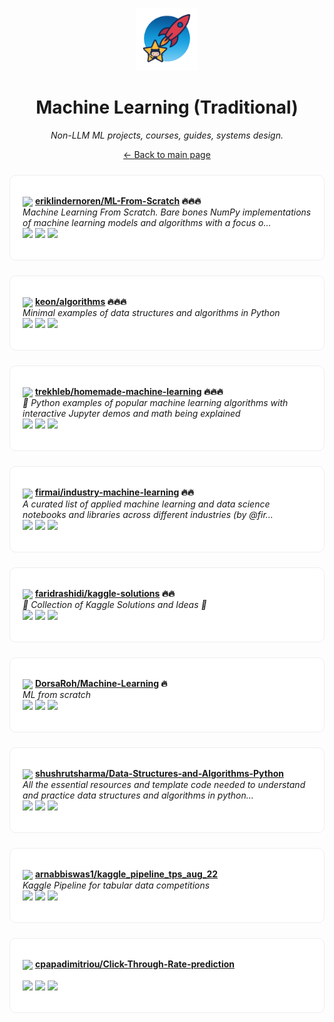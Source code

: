 <p align="center"><img src="../assets/awesome-logo.png" width="100" alt="Awesome Repos"/></p>
<h1 align="center">Machine Learning (Traditional)</h1>
<p align="center"><i>Non-LLM ML projects, courses, guides, systems design.</i></p>

<p align="center"><a href="../README.md">← Back to main page</a></p>

<div align="left" style="border:1px solid #eee; border-radius:10px; padding:18px 20px; margin:24px 0; background:#fff;">

<img src="https://avatars.githubusercontent.com/u/7977505?v=4" width="32" style="vertical-align:middle;"/> <strong><a href="https://github.com/eriklindernoren/ML-From-Scratch">eriklindernoren/ML-From-Scratch</a> 🔥🔥🔥</strong><br/>
<em>Machine Learning From Scratch. Bare bones NumPy implementations of machine learning models and algorithms with a focus o...</em><br/>
<span>
<a href="https://github.com/eriklindernoren/ML-From-Scratch/stargazers"><img src="https://img.shields.io/github/stars/eriklindernoren/ML-From-Scratch?style=flat-square&labelColor=343b41"></a>
<a href="https://github.com/eriklindernoren/ML-From-Scratch/network/members"><img src="https://img.shields.io/github/forks/eriklindernoren/ML-From-Scratch?style=flat-square&labelColor=343b41"></a>
<a href="https://github.com/eriklindernoren/ML-From-Scratch/commits"><img src="https://img.shields.io/github/last-commit/eriklindernoren/ML-From-Scratch?style=flat-square&labelColor=343b41"></a>
</span>
</div>

<div align="left" style="border:1px solid #eee; border-radius:10px; padding:18px 20px; margin:24px 0; background:#fff;">

<img src="https://avatars.githubusercontent.com/u/10793962?v=4" width="32" style="vertical-align:middle;"/> <strong><a href="https://github.com/keon/algorithms">keon/algorithms</a> 🔥🔥🔥</strong><br/>
<em>Minimal examples of data structures and algorithms in Python</em><br/>
<span>
<a href="https://github.com/keon/algorithms/stargazers"><img src="https://img.shields.io/github/stars/keon/algorithms?style=flat-square&labelColor=343b41"></a>
<a href="https://github.com/keon/algorithms/network/members"><img src="https://img.shields.io/github/forks/keon/algorithms?style=flat-square&labelColor=343b41"></a>
<a href="https://github.com/keon/algorithms/commits"><img src="https://img.shields.io/github/last-commit/keon/algorithms?style=flat-square&labelColor=343b41"></a>
</span>
</div>

<div align="left" style="border:1px solid #eee; border-radius:10px; padding:18px 20px; margin:24px 0; background:#fff;">

<img src="https://avatars.githubusercontent.com/u/3000285?v=4" width="32" style="vertical-align:middle;"/> <strong><a href="https://github.com/trekhleb/homemade-machine-learning">trekhleb/homemade-machine-learning</a> 🔥🔥🔥</strong><br/>
<em>🤖 Python examples of popular machine learning algorithms with interactive Jupyter demos and math being explained</em><br/>
<span>
<a href="https://github.com/trekhleb/homemade-machine-learning/stargazers"><img src="https://img.shields.io/github/stars/trekhleb/homemade-machine-learning?style=flat-square&labelColor=343b41"></a>
<a href="https://github.com/trekhleb/homemade-machine-learning/network/members"><img src="https://img.shields.io/github/forks/trekhleb/homemade-machine-learning?style=flat-square&labelColor=343b41"></a>
<a href="https://github.com/trekhleb/homemade-machine-learning/commits"><img src="https://img.shields.io/github/last-commit/trekhleb/homemade-machine-learning?style=flat-square&labelColor=343b41"></a>
</span>
</div>

<div align="left" style="border:1px solid #eee; border-radius:10px; padding:18px 20px; margin:24px 0; background:#fff;">

<img src="https://avatars.githubusercontent.com/u/26666267?v=4" width="32" style="vertical-align:middle;"/> <strong><a href="https://github.com/firmai/industry-machine-learning">firmai/industry-machine-learning</a> 🔥🔥</strong><br/>
<em>A curated list of applied machine learning and data science notebooks and libraries across different industries (by @fir...</em><br/>
<span>
<a href="https://github.com/firmai/industry-machine-learning/stargazers"><img src="https://img.shields.io/github/stars/firmai/industry-machine-learning?style=flat-square&labelColor=343b41"></a>
<a href="https://github.com/firmai/industry-machine-learning/network/members"><img src="https://img.shields.io/github/forks/firmai/industry-machine-learning?style=flat-square&labelColor=343b41"></a>
<a href="https://github.com/firmai/industry-machine-learning/commits"><img src="https://img.shields.io/github/last-commit/firmai/industry-machine-learning?style=flat-square&labelColor=343b41"></a>
</span>
</div>

<div align="left" style="border:1px solid #eee; border-radius:10px; padding:18px 20px; margin:24px 0; background:#fff;">

<img src="https://avatars.githubusercontent.com/u/2772503?v=4" width="32" style="vertical-align:middle;"/> <strong><a href="https://github.com/faridrashidi/kaggle-solutions">faridrashidi/kaggle-solutions</a> 🔥🔥</strong><br/>
<em>🏅 Collection of Kaggle Solutions and Ideas 🏅</em><br/>
<span>
<a href="https://github.com/faridrashidi/kaggle-solutions/stargazers"><img src="https://img.shields.io/github/stars/faridrashidi/kaggle-solutions?style=flat-square&labelColor=343b41"></a>
<a href="https://github.com/faridrashidi/kaggle-solutions/network/members"><img src="https://img.shields.io/github/forks/faridrashidi/kaggle-solutions?style=flat-square&labelColor=343b41"></a>
<a href="https://github.com/faridrashidi/kaggle-solutions/commits"><img src="https://img.shields.io/github/last-commit/faridrashidi/kaggle-solutions?style=flat-square&labelColor=343b41"></a>
</span>
</div>

<div align="left" style="border:1px solid #eee; border-radius:10px; padding:18px 20px; margin:24px 0; background:#fff;">

<img src="https://avatars.githubusercontent.com/u/85207154?v=4" width="32" style="vertical-align:middle;"/> <strong><a href="https://github.com/DorsaRoh/Machine-Learning">DorsaRoh/Machine-Learning</a> 🔥</strong><br/>
<em>ML from scratch</em><br/>
<span>
<a href="https://github.com/DorsaRoh/Machine-Learning/stargazers"><img src="https://img.shields.io/github/stars/DorsaRoh/Machine-Learning?style=flat-square&labelColor=343b41"></a>
<a href="https://github.com/DorsaRoh/Machine-Learning/network/members"><img src="https://img.shields.io/github/forks/DorsaRoh/Machine-Learning?style=flat-square&labelColor=343b41"></a>
<a href="https://github.com/DorsaRoh/Machine-Learning/commits"><img src="https://img.shields.io/github/last-commit/DorsaRoh/Machine-Learning?style=flat-square&labelColor=343b41"></a>
</span>
</div>

<div align="left" style="border:1px solid #eee; border-radius:10px; padding:18px 20px; margin:24px 0; background:#fff;">

<img src="https://avatars.githubusercontent.com/u/60442063?v=4" width="32" style="vertical-align:middle;"/> <strong><a href="https://github.com/shushrutsharma/Data-Structures-and-Algorithms-Python">shushrutsharma/Data-Structures-and-Algorithms-Python</a> </strong><br/>
<em>All the essential resources and template code needed to understand and practice data structures and algorithms in python...</em><br/>
<span>
<a href="https://github.com/shushrutsharma/Data-Structures-and-Algorithms-Python/stargazers"><img src="https://img.shields.io/github/stars/shushrutsharma/Data-Structures-and-Algorithms-Python?style=flat-square&labelColor=343b41"></a>
<a href="https://github.com/shushrutsharma/Data-Structures-and-Algorithms-Python/network/members"><img src="https://img.shields.io/github/forks/shushrutsharma/Data-Structures-and-Algorithms-Python?style=flat-square&labelColor=343b41"></a>
<a href="https://github.com/shushrutsharma/Data-Structures-and-Algorithms-Python/commits"><img src="https://img.shields.io/github/last-commit/shushrutsharma/Data-Structures-and-Algorithms-Python?style=flat-square&labelColor=343b41"></a>
</span>
</div>

<div align="left" style="border:1px solid #eee; border-radius:10px; padding:18px 20px; margin:24px 0; background:#fff;">

<img src="https://avatars.githubusercontent.com/u/4428191?v=4" width="32" style="vertical-align:middle;"/> <strong><a href="https://github.com/arnabbiswas1/kaggle_pipeline_tps_aug_22">arnabbiswas1/kaggle_pipeline_tps_aug_22</a> </strong><br/>
<em>Kaggle Pipeline for tabular data competitions</em><br/>
<span>
<a href="https://github.com/arnabbiswas1/kaggle_pipeline_tps_aug_22/stargazers"><img src="https://img.shields.io/github/stars/arnabbiswas1/kaggle_pipeline_tps_aug_22?style=flat-square&labelColor=343b41"></a>
<a href="https://github.com/arnabbiswas1/kaggle_pipeline_tps_aug_22/network/members"><img src="https://img.shields.io/github/forks/arnabbiswas1/kaggle_pipeline_tps_aug_22?style=flat-square&labelColor=343b41"></a>
<a href="https://github.com/arnabbiswas1/kaggle_pipeline_tps_aug_22/commits"><img src="https://img.shields.io/github/last-commit/arnabbiswas1/kaggle_pipeline_tps_aug_22?style=flat-square&labelColor=343b41"></a>
</span>
</div>

<div align="left" style="border:1px solid #eee; border-radius:10px; padding:18px 20px; margin:24px 0; background:#fff;">

<img src="https://avatars.githubusercontent.com/u/31370986?v=4" width="32" style="vertical-align:middle;"/> <strong><a href="https://github.com/cpapadimitriou/Click-Through-Rate-prediction">cpapadimitriou/Click-Through-Rate-prediction</a> </strong><br/>
<em></em><br/>
<span>
<a href="https://github.com/cpapadimitriou/Click-Through-Rate-prediction/stargazers"><img src="https://img.shields.io/github/stars/cpapadimitriou/Click-Through-Rate-prediction?style=flat-square&labelColor=343b41"></a>
<a href="https://github.com/cpapadimitriou/Click-Through-Rate-prediction/network/members"><img src="https://img.shields.io/github/forks/cpapadimitriou/Click-Through-Rate-prediction?style=flat-square&labelColor=343b41"></a>
<a href="https://github.com/cpapadimitriou/Click-Through-Rate-prediction/commits"><img src="https://img.shields.io/github/last-commit/cpapadimitriou/Click-Through-Rate-prediction?style=flat-square&labelColor=343b41"></a>
</span>
</div>

